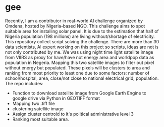 # gee
Recently, I am a contributor in real-world AI challenge organized by Omdena, hosted by Nigeria-based NGO. This challenge aims to spot suitable area for installing solar panel. It is due to the estimation that half of Nigeria population (198 millions) are living without/shortage of electricity. 
This repository collect script solving the challenge. There are more than 30 data scientists, AI expert working on this project so scripts, ideas are not is not only contributed by me. 
We was using night time light satellite image from VIIRS as proxy for have/have not energy area and worldpop data as population in Negeria. Mapping this two satellite images to filter out pixel without energy but populated. These pixels will be clusters to area and ranking from most priority to least one due to some factors: number of school/hospital, area, close/not close to national electrical grid, population. 
The repo includes: 
  + Function to download satellite image from Google Earth Engine to google drive via Python in GEOTIFF format
  + Mapping two .tiff file
  + clustering satellite image
  + Assign cluster centroid to it's political administrative level 3
  + Ranking most suitable area. 

